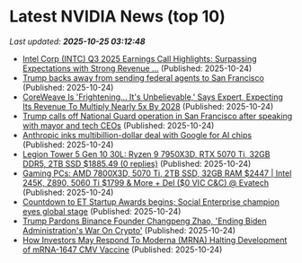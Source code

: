 # Latest NVIDIA News (top 10)
_Last updated: **2025-10-25 03:12:48**_

- [Intel Corp (INTC) Q3 2025 Earnings Call Highlights: Surpassing Expectations with Strong Revenue ...](https://finance.yahoo.com/news/intel-corp-intc-q3-2025-030242483.html) (Published: 2025-10-24)
- [Trump backs away from sending federal agents to San Francisco](https://www.cbc.ca/news/world/trump-federal-agents-san-francisco-9.6951429) (Published: 2025-10-24)
- [CoreWeave Is 'Frightening... It's Unbelievable,' Says Expert, Expecting Its Revenue To Multiply Nearly 5x By 2028](https://finance.yahoo.com/news/coreweave-frightening-unbelievable-says-expert-023133241.html) (Published: 2025-10-24)
- [Trump calls off National Guard operation in San Francisco after speaking with mayor and tech CEOs](https://siliconangle.com/2025/10/23/trump-calls-off-national-guard-operation-san-francisco-speaking-mayor-tech-ceos/) (Published: 2025-10-24)
- [Anthropic inks multibillion-dollar deal with Google for AI chips](https://www.wsbtv.com/news/business/anthropic-inks/OWU7O3MGDU3K3F6FLZFHAOUHF4/) (Published: 2025-10-24)
- [Legion Tower 5 Gen 10 30L: Ryzen 9 7950X3D, RTX 5070 Ti, 32GB DDR5, 2TB SSD $1885.49 (0 replies)](https://slickdeals.net/f/18728308-legion-tower-5-gen-10-30l-ryzen-9-7950x3d-rtx-5070-ti-32gb-ddr5-2tb-ssd-1885-49) (Published: 2025-10-24)
- [Gaming PCs: AMD 7800X3D, 5070 Ti, 2TB SSD, 32GB RAM $2447 | Intel 245K, Z890, 5060 Ti $1799 & More + Del ($0 VIC C&C) @ Evatech](https://www.ozbargain.com.au/node/930022) (Published: 2025-10-24)
- [Countdown to ET Startup Awards begins; Social Enterprise champion eyes global stage](https://economictimes.indiatimes.com/tech/newsletters/morning-dispatch/countdown-to-et-startup-awards-begins-social-enterprise-champion-eyes-global-stage/articleshow/124774331.cms) (Published: 2025-10-24)
- [Trump Pardons Binance Founder Changpeng Zhao, 'Ending Biden Administration's War On Crypto'](https://finance.yahoo.com/news/trump-pardons-binance-founder-changpeng-013104095.html) (Published: 2025-10-24)
- [How Investors May Respond To Moderna (MRNA) Halting Development of mRNA-1647 CMV Vaccine](https://finance.yahoo.com/news/investors-may-respond-moderna-mrna-011532187.html) (Published: 2025-10-24)
